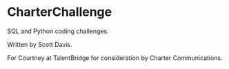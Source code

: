 # CharterChallenge

SQL and Python coding challenges.

Written by Scott Davis.

For Courtney at TalentBridge for consideration by Charter Communications.
